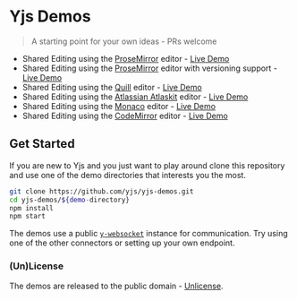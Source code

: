
# Yjs Demos

> A starting point for your own ideas - PRs welcome

* Shared Editing using the [ProseMirror](http://prosemirror.net/) editor - [Live
  Demo](https://demos.yjs.dev/prosemirror/prosemirror.html)
* Shared Editing using the [ProseMirror](http://prosemirror.net/) editor with
  versioning support - [Live
  Demo](https://demos.yjs.dev/prosemirror-versioning/prosemirror-versioning.html)
* Shared Editing using the [Quill](https://quilljs.com/) editor - [Live
  Demo](https://demos.yjs.dev/quill/quill.html)
* Shared Editing using the
  [Atlassian Atlaskit](https://bitbucket.org/atlassian/atlaskit-mk-2/src/master/) editor -
  [Live Demo](https://demos.yjs.dev/atlaskit/atlaskit.html)
* Shared Editing using the [Monaco](https://microsoft.github.io/monaco-editor/)
  editor - [Live Demo](https://demos.yjs.dev/monaco/monaco.html)
* Shared Editing using the [CodeMirror](https://codemirror.net/)
  editor - [Live Demo](https://demos.yjs.dev/codemirror/codemirror.html)

## Get Started

If you are new to Yjs and you just want to play around clone this repository and
use one of the demo directories that interests you the most.

```sh
git clone https://github.com/yjs/yjs-demos.git
cd yjs-demos/${demo-directory}
npm install
npm start
```

The demos use a public [`y-websocket`](https://github.com/yjs/y-websocket)
instance for communication. Try using one of the other connectors or setting up
your own endpoint.

### (Un)License

The demos are released to the public domain - [Unlicense](./LICENSE).
